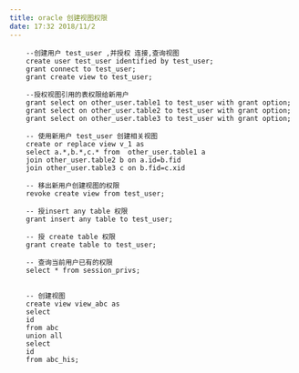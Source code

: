 ```yaml
---
title: oracle 创建视图权限
date: 17:32 2018/11/2
---
```



        --创建用户 test_user ,并授权 连接,查询视图
        create user test_user identified by test_user;
        grant connect to test_user;
        grant create view to test_user;

        --授权视图引用的表权限给新用户
        grant select on other_user.table1 to test_user with grant option;
        grant select on other_user.table2 to test_user with grant option;
        grant select on other_user.table3 to test_user with grant option;

        -- 使用新用户 test_user 创建相关视图
        create or replace view v_1 as
        select a.*,b.*,c.* from  other_user.table1 a
        join other_user.table2 b on a.id=b.fid
        join other_user.table3 c on b.fid=c.xid

        -- 移出新用户创建视图的权限
        revoke create view from test_user;

        -- 授insert any table 权限
        grant insert any table to test_user;

        -- 授 create table 权限
        grant create table to test_user;

        -- 查询当前用户已有的权限
        select * from session_privs;


        -- 创建视图
        create view view_abc as
        select
        id
        from abc
        union all
        select
        id
        from abc_his;
